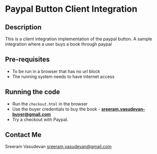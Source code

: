 # Paypal Button Client Integration

## Description
This is a client integration implementation of the paypal button. A sample integration where a user buys a book through paypal

## Pre-requisites
- To be run in a browser that has no url block
- The running system needs to have internet access

## Running the code
- Run the `checkout.html` in the browser
- Use the buyer credentials to buy the book - **sreeram.vasudevan-buyer@gmail.com**
- Try a checkout with Paypal.

## Contact Me
Sreeram Vasudevan <sreeram.vasudevan@gmail.com>
